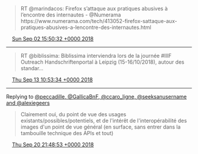 > RT @marindacos: Firefox s’attaque aux pratiques abusives à l’encontre des internautes \- @Numerama https://www\.numerama\.com/tech/413052\-firefox\-sattaque\-aux\-pratiques\-abusives\-a\-lencontre\-des\-internautes\.html

<img src="../../media/tweet.ico" width="12" /> [Sun Sep 02 15:50:32 +0000 2018](https://twitter.com/regisrob/status/1036280221807325184)

----

> RT @biblissima: Biblissima interviendra lors de la journée \#IIIF Outreach Handschriftenportal à Leipzig \(15\-16/10/2018\), autour des standar…

<img src="../../media/tweet.ico" width="12" /> [Thu Sep 13 10:53:34 +0000 2018](https://twitter.com/regisrob/status/1040191753243029504)

----

Replying to [@peccadille, @GallicaBnF, @ccaro\_ligne, @seeksanusername and @alexiegeers](https://twitter.com/peccadille/status/1042480116306259968)

> Clairement oui, du point de vue des usages existants/possibles/potentiels, et de l'intérêt de l'interopérabilité des images d'un point de vue général \(en surface, sans entrer dans la tambouille technique des APIs et tout\)

<img src="../../media/tweet.ico" width="12" /> [Thu Sep 20 21:48:53 +0000 2018](https://twitter.com/regisrob/status/1042893385223364613)